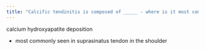 ```yaml
---
title: "Calcific tendinitis is composed of _____ - where is it most commonly seen"
---
```

calcium hydroxyapatite deposition
- most commonly seen in suprasinatus tendon in the shoulder

